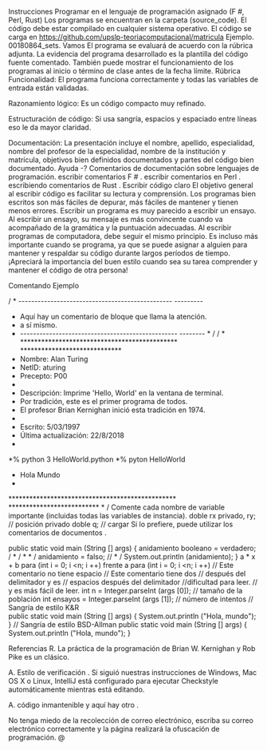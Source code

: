 Instrucciones
Programar en el lenguaje de programación asignado (F #, Perl, Rust)
Los programas se encuentran en la carpeta (source_code).
El código debe estar compilado en cualquier sistema operativo.
El código se carga en https://github.com/upslp-teoriacomputacional/matricula
Ejemplo. 00180864_sets. Vamos
El programa se evaluará de acuerdo con la rúbrica adjunta.
La evidencia del programa desarrollado es la plantilla del código fuente comentado.
También puede mostrar el funcionamiento de los programas al inicio o término de clase antes de la fecha límite.
Rúbrica
Funcionalidad:
El programa funciona correctamente y todas las variables de entrada están validadas.

Razonamiento lógico:
Es un código compacto muy refinado.

Estructuración de código:
Si usa sangría, espacios y espaciado entre líneas eso le da mayor claridad.

Documentación:
La presentación incluye el nombre, apellido, especialidad, nombre del profesor de la especialidad, nombre de la institución y matrícula, objetivos bien definidos documentados y partes del código bien documentado.
Ayuda -?
Comentarios de documentación sobre lenguajes de programación.
escribir comentarios F # .
escribir comentarios en Perl .
escribiendo comentarios de Rust .
Escribir código claro
El objetivo general al escribir código es facilitar su lectura y comprensión. Los programas bien escritos son más fáciles de depurar, más fáciles de mantener y tienen menos errores. Escribir un programa es muy parecido a escribir un ensayo. Al escribir un ensayo, su mensaje es más convincente cuando va acompañado de la gramática y la puntuación adecuadas. Al escribir programas de computadora, debe seguir el mismo principio. Es incluso más importante cuando se programa, ya que se puede asignar a alguien para mantener y respaldar su código durante largos períodos de tiempo. ¡Apreciará la importancia del buen estilo cuando sea su tarea comprender y mantener el código de otra persona!

Comentando
Ejemplo

/ * ------------------------------------------------ ---------
 * Aquí hay un comentario de bloque que llama la atención.
 * a sí mismo.
 * ------------------------------------------------- -------- * /
/ * ********************************************* *****************************
 * Nombre: Alan Turing
 * NetID: aturing
 * Precepto: P00
 *
 * Descripción: Imprime 'Hello, World' en la ventana de terminal.
 * Por tradición, este es el primer programa de todos.
 * El profesor Brian Kernighan inició esta tradición en 1974.
 *
 * Escrito: 5/03/1997
 * Última actualización: 22/8/2018
 *
 *% python 3 HelloWorld.python
 *% pyton HelloWorld
 * Hola Mundo
 *
 ************************************************ ************************** * /
Comente cada nombre de variable importante (incluidas todas las variables de instancia).
doble rx privado, ry; // posición
privado doble q; // cargar
Si lo prefiere, puede utilizar los comentarios de documentos .

public static void main (String [] args) { 
   anidamiento booleano = verdadero;
   / * / * * / anidamiento = falso; // * /
   System.out.println (anidamiento);
} 
a * x + b
para (int i = 0; i <n; i ++) frente a para (int i = 0; i <n; i ++)
    // Este comentario no tiene espacio // Este comentario tiene dos 
    // después del delimitador y es // espacios después del delimitador
    //dificultad para leer. // y es más fácil de leer.
int n = Integer.parseInt (args [0]); // tamaño de la población
int ensayos = Integer.parseInt (args [1]); // número de intentos
// Sangría de estilo K&R                   
public static void main (String [] args) {
    System.out.println ("Hola, mundo");
}
// Sangría de estilo BSD-Allman
public static void main (String [] args)
{
System.out.println ("Hola, mundo");
}

Referencias
R. La práctica de la programación de Brian W. Kernighan y Rob Pike es un clásico.

A. Estilo de verificación . Si siguió nuestras instrucciones de Windows, Mac OS X o Linux, IntelliJ está configurado para ejecutar Checkstyle automáticamente mientras está editando.

A. código inmantenible y aquí hay otro .

No tenga miedo de la recolección de correo electrónico, escriba su correo electrónico correctamente y la página realizará la ofuscación de programación.
@